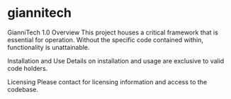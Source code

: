 # giannitech
GianniTech 1.0
Overview
This project houses a critical framework that is essential for operation. Without the specific code contained within, functionality is unattainable.

Installation and Use
Details on installation and usage are exclusive to valid code holders.

Licensing
Please contact for licensing information and access to the codebase.

